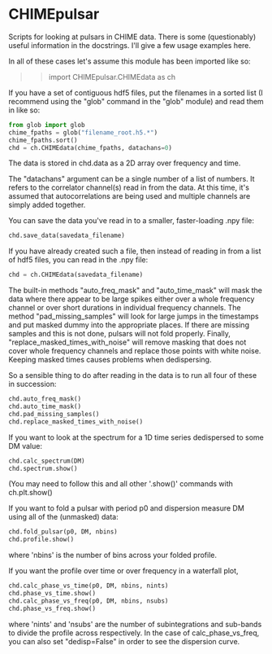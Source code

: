 CHIMEpulsar
===========

Scripts for looking at pulsars in CHIME data.  There is some (questionably) useful information in the docstrings.  I'll give a few usage examples here.

In all of these cases let's assume this module has been imported like so:
>> import CHIMEpulsar.CHIMEdata as ch

If you have a set of contiguous hdf5 files, put the filenames in a sorted list (I recommend using the "glob" command in the "glob" module) and read them in like so:

```python
from glob import glob
chime_fpaths = glob("filename_root.h5.*")
chime_fpaths.sort()
chd = ch.CHIMEdata(chime_fpaths, datachans=0)
```

The data is stored in chd.data as a 2D array over frequency and time.

The "datachans" argument can be a single number of a list of numbers.  It refers to the correlator channel(s) read in from the data.  At this time, it's assumed that autocorrelations are being used and multiple channels are simply added together.

You can save the data you've read in to a smaller, faster-loading .npy file:
```python
chd.save_data(savedata_filename)
```

If you have already created such a file, then instead of reading in from a list of hdf5 files, you can read in the .npy file:
```python
chd = ch.CHIMEdata(savedata_filename)
```

The built-in methods "auto_freq_mask" and "auto_time_mask" will mask the data where there appear to be large spikes either over a whole frequency channel or over short durations in individual frequency channels.  The method "pad_missing_samples" will look for large jumps in the timestamps and put masked dummy into the appropriate places.  If there are missing samples and this is not done, pulsars will not fold properly.  Finally, "replace_masked_times_with_noise" will remove masking that does not cover whole frequency channels and replace those points with white noise.  Keeping masked times causes problems when dedispersing.

So a sensible thing to do after reading in the data is to run all four of these in succession:
```python
chd.auto_freq_mask()
chd.auto_time_mask()
chd.pad_missing_samples()
chd.replace_masked_times_with_noise()
```

If you want to look at the spectrum for a 1D time series dedispersed to some DM value:
```python
chd.calc_spectrum(DM)
chd.spectrum.show()
```

(You may need to follow this and all other '.show()' commands with ch.plt.show()

If you want to fold a pulsar with period p0 and dispersion measure DM using all of the (unmasked) data:
```python
chd.fold_pulsar(p0, DM, nbins)
chd.profile.show()
```
where 'nbins' is the number of bins across your folded profile.

If you want the profile over time or over frequency in a waterfall plot,
```python
chd.calc_phase_vs_time(p0, DM, nbins, nints)
chd.phase_vs_time.show()
chd.calc_phase_vs_freq(p0, DM, nbins, nsubs)
chd.phase_vs_freq.show()
```
where 'nints' and 'nsubs' are the number of subintegrations and sub-bands to divide the profile across respectively.  In the case of calc_phase_vs_freq, you can also set "dedisp=False" in order to see the dispersion curve.
